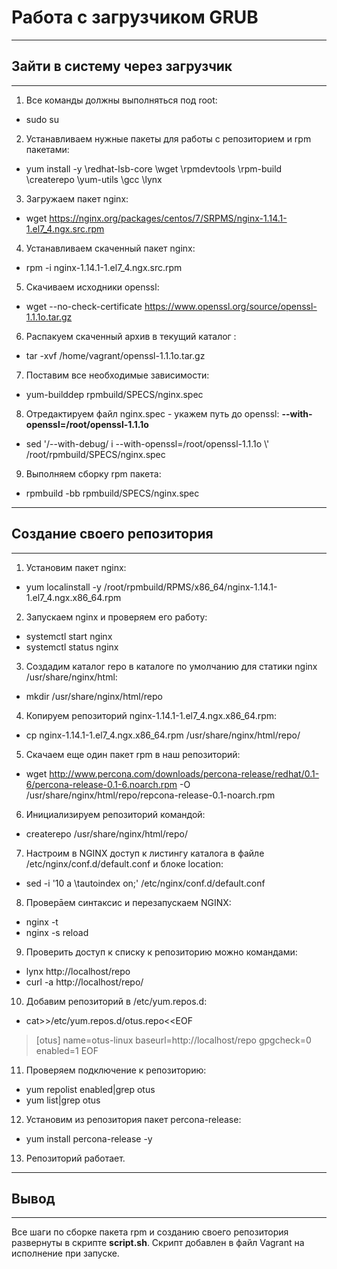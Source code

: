 # **Работа с загрузчиком GRUB**
___________________________________________
## **Зайти в систему через загрузчик**
___________________________________________
1. Все команды должны выполняться под root:
- sudo su
2. Устанавливаем нужные пакеты для работы с репозиторием и rpm пакетами:
- yum install -y \redhat-lsb-core \wget \rpmdevtools \rpm-build \createrepo \yum-utils \gcc \lynx
3. Загружаем пакет nginx:
- wget https://nginx.org/packages/centos/7/SRPMS/nginx-1.14.1-1.el7_4.ngx.src.rpm
4. Устанавливаем скаченный пакет nginx: 
- rpm -i nginx-1.14.1-1.el7_4.ngx.src.rpm
5. Скачиваем исходники openssl:
- wget --no-check-certificate https://www.openssl.org/source/openssl-1.1.1o.tar.gz
6. Распакуем скаченный архив в текущий каталог : 
- tar -xvf /home/vagrant/openssl-1.1.1o.tar.gz
7. Поставим все необходимые зависимости:
- yum-builddep rpmbuild/SPECS/nginx.spec
8. Отредактируем файл nginx.spec - укажем путь  до openssl: **--with-openssl=/root/openssl-1.1.1o**
- sed '/--with-debug/ i --with-openssl=/root/openssl-1.1.1o \\' /root/rpmbuild/SPECS/nginx.spec
9. Выполняем сборку rpm пакета: 
- rpmbuild -bb rpmbuild/SPECS/nginx.spec
______________________________________________
## **Создание своего репозитория**
______________________________________________
1. Установим пакет nginx:  
- yum localinstall -y /root/rpmbuild/RPMS/x86_64/nginx-1.14.1-1.el7_4.ngx.x86_64.rpm
2. Запускаем nginx и проверяем его работу:
- systemctl start nginx
- systemctl status nginx
3. Создадим каталог repo в каталоге по умолчанию для статики nginx /usr/share/nginx/html:
- mkdir /usr/share/nginx/html/repo
4. Копируем репозиторий nginx-1.14.1-1.el7_4.ngx.x86_64.rpm: 
- cp nginx-1.14.1-1.el7_4.ngx.x86_64.rpm /usr/share/nginx/html/repo/
5. Скачаем еще один пакет rpm в наш репозиторий:
- wget http://www.percona.com/downloads/percona-release/redhat/0.1-6/percona-release-0.1-6.noarch.rpm -O /usr/share/nginx/html/repo/repcona-release-0.1-noarch.rpm
6. Инициализируем репозиторий командой:
- createrepo /usr/share/nginx/html/repo/
7. Настроим в NGINX доступ к листингу каталога в файле /etc/nginx/conf.d/default.conf и блоке location: 
- sed -i '10 a \\tautoindex on;' /etc/nginx/conf.d/default.conf
8. Проверāем синтаксис и перезапускаем NGINX:
- nginx -t
- nginx -s reload
9. Проверить доступ к списку к репозиторию можно командами:
- lynx http://localhost/repo
- curl -a http://localhost/repo/
10. Добавим репозиторий в /etc/yum.repos.d:
- cat>>/etc/yum.repos.d/otus.repo<<EOF
> [otus]
> name=otus-linux
> baseurl=http://localhost/repo
> gpgcheck=0
> enabled=1
> EOF                                
11. Проверяем подключение к репозиторию:
- yum repolist enabled|grep otus
- yum list|grep otus
12. Установим из репозитория пакет percona-release:
-  yum install percona-release -y 
13. Репозиторий работает. 
____________________________________________
## **Вывод**
_____________________________________________
Все шаги по сборке пакета rpm и созданию своего репозитория развернуты в скрипте **script.sh**.
Скрипт добавлен в файл Vagrant на исполнение при запуске.


